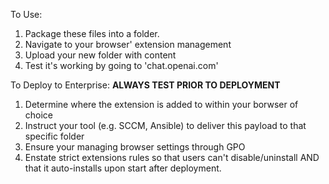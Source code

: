 To Use: 
1. Package these files into a folder.
2. Navigate to your browser' extension management
3. Upload your new folder with content
4. Test it's working by going to 'chat.openai.com'

To Deploy to Enterprise:
**ALWAYS TEST PRIOR TO DEPLOYMENT**
1. Determine where the extension is added to within your borwser of choice
2. Instruct your tool (e.g. SCCM, Ansible) to deliver this payload to that specific folder
3. Ensure your managing browser settings through GPO
4. Enstate strict extensions rules so that users can't disable/uninstall AND that it auto-installs upon start after deployment.

